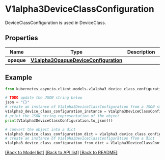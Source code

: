 # V1alpha3DeviceClassConfiguration

DeviceClassConfiguration is used in DeviceClass.

## Properties

Name | Type | Description | Notes
------------ | ------------- | ------------- | -------------
**opaque** | [**V1alpha3OpaqueDeviceConfiguration**](V1alpha3OpaqueDeviceConfiguration.md) |  | [optional] 

## Example

```python
from kubernetes_asyncio.client.models.v1alpha3_device_class_configuration import V1alpha3DeviceClassConfiguration

# TODO update the JSON string below
json = "{}"
# create an instance of V1alpha3DeviceClassConfiguration from a JSON string
v1alpha3_device_class_configuration_instance = V1alpha3DeviceClassConfiguration.from_json(json)
# print the JSON string representation of the object
print(V1alpha3DeviceClassConfiguration.to_json())

# convert the object into a dict
v1alpha3_device_class_configuration_dict = v1alpha3_device_class_configuration_instance.to_dict()
# create an instance of V1alpha3DeviceClassConfiguration from a dict
v1alpha3_device_class_configuration_from_dict = V1alpha3DeviceClassConfiguration.from_dict(v1alpha3_device_class_configuration_dict)
```
[[Back to Model list]](../README.md#documentation-for-models) [[Back to API list]](../README.md#documentation-for-api-endpoints) [[Back to README]](../README.md)


